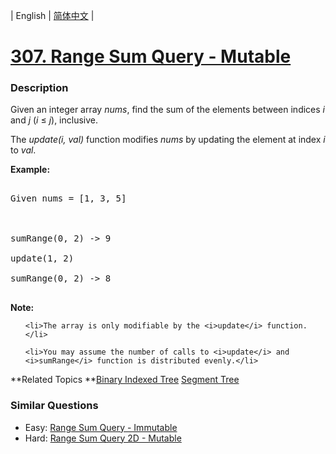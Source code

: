 | English | [简体中文](README.md) |

# [307. Range Sum Query - Mutable](https://leetcode-cn.com/problems/range-sum-query-mutable)
 ### Description
<p>Given an integer array <i>nums</i>, find the sum of the elements between indices <i>i</i> and <i>j</i> (<i>i</i> &le; <i>j</i>), inclusive.</p>

<p>The <i>update(i, val)</i> function modifies <i>nums</i> by updating the element at index <i>i</i> to <i>val</i>.</p>

<p><b>Example:</b></p>

<pre>
Given nums = [1, 3, 5]

sumRange(0, 2) -&gt; 9
update(1, 2)
sumRange(0, 2) -&gt; 8
</pre>

<p><b>Note:</b></p>

<ol>
	<li>The array is only modifiable by the <i>update</i> function.</li>
	<li>You may assume the number of calls to <i>update</i> and <i>sumRange</i> function is distributed evenly.</li>
</ol>

**Related Topics	**[Binary Indexed Tree](https://leetcode-cn.com/tag/binary-indexed-tree) [Segment Tree](https://leetcode-cn.com/tag/segment-tree) 

### Similar Questions
 - Easy:	[Range Sum Query - Immutable](https://leetcode-cn.com/problems/range-sum-query-immutable) 
 - Hard:	[Range Sum Query 2D - Mutable](https://leetcode-cn.com/problems/range-sum-query-2d-mutable) 
